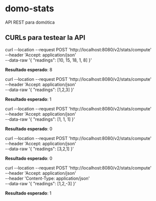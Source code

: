 # domo-stats
API REST para domótica

## CURLs para testear la API
curl --location --request POST 'http://localhost:8080/v2/stats/compute' \
--header 'Accept: application/json' \
--data-raw '{
    "readings": [10, 15, 18, 1, 8]
}'  

**Resultado esperado**: 8

curl --location --request POST 'http://localhost:8080/v2/stats/compute' \
--header 'Accept: application/json' \
--data-raw '{
    "readings": [1,2,3]
}'  

**Resultado esperado**: 1

curl --location --request POST 'http://localhost:8080/v2/stats/compute' \
--header 'Accept: application/json' \
--data-raw '{
    "readings": [1, 1, 1]
}'  

**Resultado esperado**: 0

curl --location --request POST 'http://localhost:8080/v2/stats/compute' \
--header 'Accept: application/json' \
--data-raw '{
    "readings": [3,2,1]
}'  

**Resultado esperado**: 0

curl --location --request POST 'http://localhost:8080/v2/stats/compute' \
--header 'Accept: application/json' \
--header 'Content-Type: application/json' \
--data-raw '{
    "readings": [1,2,-3]
}'  

**Resultado esperado**: 1
